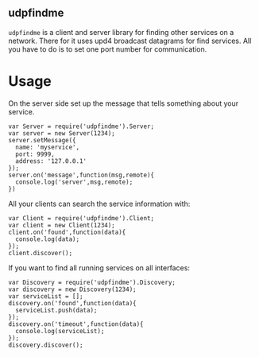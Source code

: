 ## udpfindme

`udpfindme` is a client and server library for finding other services on a network. There for it uses upd4 broadcast datagrams for find services. All you have to do is to set one port number for communication.

# Usage

On the server side set up the message that tells something about your service.
```
var Server = require('udpfindme').Server;
var server = new Server(1234);
server.setMessage({
  name: 'myservice',
  port: 9999,
  address: '127.0.0.1'
});
server.on('message',function(msg,remote){
  console.log('server',msg,remote);
})
```

All your clients can search the service information with:
```
var Client = require('udpfindme').Client;
var client = new Client(1234);
client.on('found',function(data){
  console.log(data);
});
client.discover();
```

If you want to find all running services on all interfaces:
```
var Discovery = require('udpfindme').Discovery;
var discovery = new Discovery(1234);
var serviceList = [];
discovery.on('found',function(data){
  serviceList.push(data);
});
discovery.on('timeout',function(data){
  console.log(serviceList);
});
discovery.discover();
```
